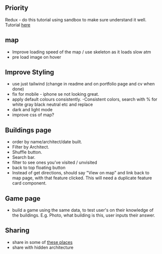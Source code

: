## Priority

Redux - do this tutorial using sandbox to make sure understand it well. Tutorial [here](https://daveceddia.com/redux-tutorial/)

## map

- Improve loading speed of the map / use skeleton as it loads slow atm
- pre load image on hover

## Improve Styling

- use just tailwind (change in readme and on portfolio page and cv when done)
- fix for mobile - iphone se not looking great.
- apply default colours consistently.
  -Consistent colors, search with % for white gray black neutral etc and replace
- dark and light mode
- improve css of map?

## Buildings page

- order by name/architect/date built.
- Filter by Architect.
- Shuffle button.
- Search bar.
- filter to see ones you've visited / unvisited
- back to top floating button
- Instead of get directions, should say "View on map" and link back to map page, with that feature clicked. This will need a duplicate feature card component.

## Game page

- build a game using the same data, to test user's on their knowledge of the buildings. E.g. Photo, what building is this, user inputs their answer.

## Sharing

- share in some of [these places](https://github.com/KingMenes/awesome-launch)
- share with hidden architecture
